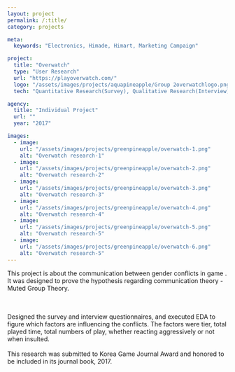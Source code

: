```yaml
---
layout: project
permalink: /:title/
category: projects

meta:
  keywords: "Electronics, Himade, Himart, Marketing Campaign"

project:
  title: "Overwatch"
  type: "User Research"
  url: "https://playoverwatch.com/"
  logo: "/assets/images/projects/aquapineapple/Group 2overwatchlogo.png"
  tech: "Quantitative Research(Survey), Qualitative Research(Interview), Literature Review, Article Review"

agency:
  title: "Individual Project"
  url: ""
  year: "2017"

images:
  - image:
    url: "/assets/images/projects/greenpineapple/overwatch-1.png"
    alt: "Overwatch research-1"
  - image:
    url: "/assets/images/projects/greenpineapple/overwatch-2.png"
    alt: "Overwatch research-2"
  - image:
    url: "/assets/images/projects/greenpineapple/overwatch-3.png"
    alt: "Overwatch research-3"
  - image:
    url: "/assets/images/projects/greenpineapple/overwatch-4.png"
    alt: "Overwatch research-4"
  - image:
    url: "/assets/images/projects/greenpineapple/overwatch-5.png"
    alt: "Overwatch research-5"
  - image:
    url: "/assets/images/projects/greenpineapple/overwatch-6.png"
    alt: "Overwatch research-5"
---
```

<p>This project is about the communication between gender conflicts in game <Overwatch>. It was designed to prove the hypothesis regarding communication theory - Muted Group Theory.</p> <br><br>Designed the survey and interview questionnaires, and executed EDA to figure which factors are influencing the conflicts. The factors were tier, total played time, total numbers of play, whether reacting aggressively or not when insulted.<br><br> This research was submitted to Korea Game Journal Award and honored to be included in its journal book, 2017.

